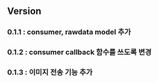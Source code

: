  
## Version
### 0.1.1 : consumer, rawdata model 추가

### 0.1.2 : consumer callback 함수를 쓰도록 변경

### 0.1.3 : 이미지 전송 기능 추가
